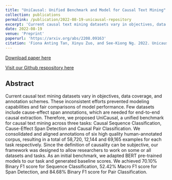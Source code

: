```yaml
---
title: "UniCausal: Unified Benchmark and Model for Causal Text Mining"
collection: publications
permalink: /publication/2022-08-19-unicausal-repository
excerpt: 'Current causal text mining datasets vary in objectives, data coverage, and annotation schemes. These inconsistent efforts prevented modeling capabilities and fair comparisons of model performance. Few datasets include cause-effect span annotations, which are needed for end-to-end causal extraction. Therefore, we proposed UniCausal, a unified benchmark for causal text mining across three tasks: Causal Sequence Classification, Cause-Effect Span Detection and Causal Pair Classification. We consolidated and aligned annotations of six high quality human-annotated corpus, resulting in a total of 58,720, 12,144 and 69,165 examples for each task respectively. Since the definition of causality can be subjective, our framework was designed to allow researchers to work on some or all datasets and tasks. As an initial benchmark, we adapted BERT pre-trained models to our task and generated baseline scores. We achieved 70.10% Binary F1 score for Sequence Classification, 52.42% Macro F1 score for Span Detection, and 84.68% Binary F1 score for Pair Classification.'
date: 2022-08-19
venue: 'Preprint'
paperurl: 'https://arxiv.org/abs/2208.09163'
citation: 'Fiona Anting Tan, Xinyu Zuo, and See-Kiong Ng. 2022. Unicausal: Unified benchmark and model for causal text mining.'
---
```


<a href='https://arxiv.org/abs/2208.09163'>Download paper here</a>


<a href='https://github.com/tanfiona/UniCausal'>Visit our Github respository here</a>

<h2>Abstract</h2>
Current causal text mining datasets vary in objectives, data coverage, and annotation schemes. These inconsistent efforts prevented modeling capabilities and fair comparisons of model performance. Few datasets include cause-effect span annotations, which are needed for end-to-end causal extraction. Therefore, we proposed UniCausal, a unified benchmark for causal text mining across three tasks: Causal Sequence Classification, Cause-Effect Span Detection and Causal Pair Classification. We consolidated and aligned annotations of six high quality human-annotated corpus, resulting in a total of 58,720, 12,144 and 69,165 examples for each task respectively. Since the definition of causality can be subjective, our framework was designed to allow researchers to work on some or all datasets and tasks. As an initial benchmark, we adapted BERT pre-trained models to our task and generated baseline scores. We achieved 70.10% Binary F1 score for Sequence Classification, 52.42% Macro F1 score for Span Detection, and 84.68% Binary F1 score for Pair Classification.
